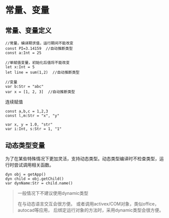 # 常量、变量

## 常量、变量定义

~~~
//常量，编译期求值，运行期间不能改变
const PI=3.14159  //自动推断类型
const a:Int = 25

//单赋值变量，初始化后值将不能改变
let x:Int = 5
let line = sum(1,2)  //自动推断类型

//变量
var b:Str = "abc"
var x = [1, 2, 3]  //自动推断类型
~~~

连续赋值

~~~
const a,b,c = 1,2,3
const l,m:Str = "x", "y"

var x, y = 1.0, "str" 
var i:Int, s:Str = 1, "1"
~~~

## 动态类型变量

为了在某些特殊情况下更加灵活，支持动态类型。动态类型编译时不检查类型，运行时尝试调用相关函数。

~~~
dyn obj = getApp()
dyn child = obj.getChild()
var dynName:Str = child.name()
~~~

> 一般情况下不建议使用dynamic类型
>
> 在与动态语言交互会很方便。
> 或者调用activex/COM对象，类似office，autocad等应用，
> 后绑定运行对象的方法时，采用dynamic类型会很方便。
